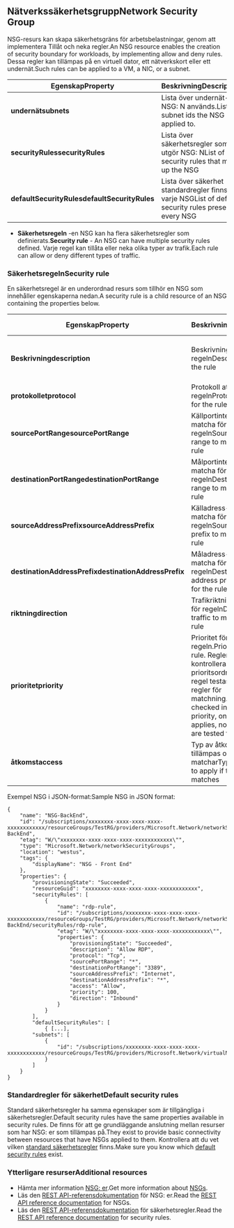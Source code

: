 ## <a name="network-security-group"></a><span data-ttu-id="027f4-101">Nätverkssäkerhetsgrupp</span><span class="sxs-lookup"><span data-stu-id="027f4-101">Network Security Group</span></span>
<span data-ttu-id="027f4-102">NSG-resurs kan skapa säkerhetsgräns för arbetsbelastningar, genom att implementera Tillåt och neka regler.</span><span class="sxs-lookup"><span data-stu-id="027f4-102">An NSG resource enables the creation of security boundary for workloads, by implementing allow and deny rules.</span></span> <span data-ttu-id="027f4-103">Dessa regler kan tillämpas på en virtuell dator, ett nätverkskort eller ett undernät.</span><span class="sxs-lookup"><span data-stu-id="027f4-103">Such rules can be applied to a VM, a NIC, or a subnet.</span></span>

| <span data-ttu-id="027f4-104">Egenskap</span><span class="sxs-lookup"><span data-stu-id="027f4-104">Property</span></span> | <span data-ttu-id="027f4-105">Beskrivning</span><span class="sxs-lookup"><span data-stu-id="027f4-105">Description</span></span> | <span data-ttu-id="027f4-106">Exempelvärden</span><span class="sxs-lookup"><span data-stu-id="027f4-106">Sample values</span></span> |
| --- | --- | --- |
| <span data-ttu-id="027f4-107">**undernät**</span><span class="sxs-lookup"><span data-stu-id="027f4-107">**subnets**</span></span> |<span data-ttu-id="027f4-108">Lista över undernät-ID NSG: N används.</span><span class="sxs-lookup"><span data-stu-id="027f4-108">List of subnet ids the NSG is applied to.</span></span> |<span data-ttu-id="027f4-109">/subscriptions/xxxxxxxx-xxxx-xxxx-xxxx-XXXXXXXXXXXX/resourceGroups/TestRG/providers/Microsoft.Network/virtualNetworks/TestVNet/Subnets/FrontEnd</span><span class="sxs-lookup"><span data-stu-id="027f4-109">/subscriptions/xxxxxxxx-xxxx-xxxx-xxxx-xxxxxxxxxxxx/resourceGroups/TestRG/providers/Microsoft.Network/virtualNetworks/TestVNet/subnets/FrontEnd</span></span> |
| <span data-ttu-id="027f4-110">**securityRules**</span><span class="sxs-lookup"><span data-stu-id="027f4-110">**securityRules**</span></span> |<span data-ttu-id="027f4-111">Lista över säkerhetsregler som utgör NSG: N</span><span class="sxs-lookup"><span data-stu-id="027f4-111">List of security rules that make up the NSG</span></span> |<span data-ttu-id="027f4-112">Se [säkerhetsregeln](#Security-rule) nedan</span><span class="sxs-lookup"><span data-stu-id="027f4-112">See [Security rule](#Security-rule) below</span></span> |
| <span data-ttu-id="027f4-113">**defaultSecurityRules**</span><span class="sxs-lookup"><span data-stu-id="027f4-113">**defaultSecurityRules**</span></span> |<span data-ttu-id="027f4-114">Lista över säkerhet standardregler finns i varje NSG</span><span class="sxs-lookup"><span data-stu-id="027f4-114">List of default security rules present in every NSG</span></span> |<span data-ttu-id="027f4-115">Se [standard säkerhetsregler](#Default-security-rules) nedan</span><span class="sxs-lookup"><span data-stu-id="027f4-115">See [Default security rules](#Default-security-rules) below</span></span> |

* <span data-ttu-id="027f4-116">**Säkerhetsregeln** -en NSG kan ha flera säkerhetsregler som definierats.</span><span class="sxs-lookup"><span data-stu-id="027f4-116">**Security rule** - An NSG can have multiple security rules defined.</span></span> <span data-ttu-id="027f4-117">Varje regel kan tillåta eller neka olika typer av trafik.</span><span class="sxs-lookup"><span data-stu-id="027f4-117">Each rule can allow or deny different types of traffic.</span></span>

### <a name="security-rule"></a><span data-ttu-id="027f4-118">Säkerhetsregeln</span><span class="sxs-lookup"><span data-stu-id="027f4-118">Security rule</span></span>
<span data-ttu-id="027f4-119">En säkerhetsregel är en underordnad resurs som tillhör en NSG som innehåller egenskaperna nedan.</span><span class="sxs-lookup"><span data-stu-id="027f4-119">A security rule is a child resource of an NSG containing the properties below.</span></span>

| <span data-ttu-id="027f4-120">Egenskap</span><span class="sxs-lookup"><span data-stu-id="027f4-120">Property</span></span> | <span data-ttu-id="027f4-121">Beskrivning</span><span class="sxs-lookup"><span data-stu-id="027f4-121">Description</span></span> | <span data-ttu-id="027f4-122">Exempelvärden</span><span class="sxs-lookup"><span data-stu-id="027f4-122">Sample values</span></span> |
| --- | --- | --- |
| <span data-ttu-id="027f4-123">**Beskrivning**</span><span class="sxs-lookup"><span data-stu-id="027f4-123">**description**</span></span> |<span data-ttu-id="027f4-124">Beskrivning av regeln</span><span class="sxs-lookup"><span data-stu-id="027f4-124">Description for the rule</span></span> |<span data-ttu-id="027f4-125">Tillåt inkommande trafik för alla virtuella datorer i undernät X</span><span class="sxs-lookup"><span data-stu-id="027f4-125">Allow inbound traffic for all VMs in subnet X</span></span> |
| <span data-ttu-id="027f4-126">**protokollet**</span><span class="sxs-lookup"><span data-stu-id="027f4-126">**protocol**</span></span> |<span data-ttu-id="027f4-127">Protokoll att matcha för regeln</span><span class="sxs-lookup"><span data-stu-id="027f4-127">Protocol to match for the rule</span></span> |<span data-ttu-id="027f4-128">TCP, UDP eller *</span><span class="sxs-lookup"><span data-stu-id="027f4-128">TCP, UDP, or *</span></span> |
| <span data-ttu-id="027f4-129">**sourcePortRange**</span><span class="sxs-lookup"><span data-stu-id="027f4-129">**sourcePortRange**</span></span> |<span data-ttu-id="027f4-130">Källportintervall att matcha för regeln</span><span class="sxs-lookup"><span data-stu-id="027f4-130">Source port range to match for the rule</span></span> |<span data-ttu-id="027f4-131">80, 100-200, *</span><span class="sxs-lookup"><span data-stu-id="027f4-131">80, 100-200, *</span></span> |
| <span data-ttu-id="027f4-132">**destinationPortRange**</span><span class="sxs-lookup"><span data-stu-id="027f4-132">**destinationPortRange**</span></span> |<span data-ttu-id="027f4-133">Målportintervall att matcha för regeln</span><span class="sxs-lookup"><span data-stu-id="027f4-133">Destination port range to match for the rule</span></span> |<span data-ttu-id="027f4-134">80, 100-200, *</span><span class="sxs-lookup"><span data-stu-id="027f4-134">80, 100-200, *</span></span> |
| <span data-ttu-id="027f4-135">**sourceAddressPrefix**</span><span class="sxs-lookup"><span data-stu-id="027f4-135">**sourceAddressPrefix**</span></span> |<span data-ttu-id="027f4-136">Källadress-prefix för att matcha för regeln</span><span class="sxs-lookup"><span data-stu-id="027f4-136">Source address prefix to match for the rule</span></span> |<span data-ttu-id="027f4-137">10.10.10.1 10.10.10.0/24 VirtualNetwork</span><span class="sxs-lookup"><span data-stu-id="027f4-137">10.10.10.1, 10.10.10.0/24, VirtualNetwork</span></span> |
| <span data-ttu-id="027f4-138">**destinationAddressPrefix**</span><span class="sxs-lookup"><span data-stu-id="027f4-138">**destinationAddressPrefix**</span></span> |<span data-ttu-id="027f4-139">Måladress-prefix att matcha för regeln</span><span class="sxs-lookup"><span data-stu-id="027f4-139">Destination address prefix to match for the rule</span></span> |<span data-ttu-id="027f4-140">10.10.10.1 10.10.10.0/24 VirtualNetwork</span><span class="sxs-lookup"><span data-stu-id="027f4-140">10.10.10.1, 10.10.10.0/24, VirtualNetwork</span></span> |
| <span data-ttu-id="027f4-141">**riktning**</span><span class="sxs-lookup"><span data-stu-id="027f4-141">**direction**</span></span> |<span data-ttu-id="027f4-142">Trafikriktning att matcha för regeln</span><span class="sxs-lookup"><span data-stu-id="027f4-142">Direction of traffic to match for the rule</span></span> |<span data-ttu-id="027f4-143">inkommande eller utgående</span><span class="sxs-lookup"><span data-stu-id="027f4-143">inbound or outbound</span></span> |
| <span data-ttu-id="027f4-144">**prioritet**</span><span class="sxs-lookup"><span data-stu-id="027f4-144">**priority**</span></span> |<span data-ttu-id="027f4-145">Prioritet för regeln.</span><span class="sxs-lookup"><span data-stu-id="027f4-145">Priority for the rule.</span></span> <span data-ttu-id="027f4-146">Reglerna kontrolleras i prioritsordning, när en regel testas inga fler regler för matchning.</span><span class="sxs-lookup"><span data-stu-id="027f4-146">Rules are checked int he order of priority, once a rule applies, no more rules are tested for matching.</span></span> |<span data-ttu-id="027f4-147">10, 100, 65000</span><span class="sxs-lookup"><span data-stu-id="027f4-147">10, 100, 65000</span></span> |
| <span data-ttu-id="027f4-148">**åtkomst**</span><span class="sxs-lookup"><span data-stu-id="027f4-148">**access**</span></span> |<span data-ttu-id="027f4-149">Typ av åtkomst som ska tillämpas om regeln matchar</span><span class="sxs-lookup"><span data-stu-id="027f4-149">Type of access to apply if the rule matches</span></span> |<span data-ttu-id="027f4-150">tillåt eller neka</span><span class="sxs-lookup"><span data-stu-id="027f4-150">allow or deny</span></span> |

<span data-ttu-id="027f4-151">Exempel NSG i JSON-format:</span><span class="sxs-lookup"><span data-stu-id="027f4-151">Sample NSG in JSON format:</span></span>

    {
        "name": "NSG-BackEnd",
        "id": "/subscriptions/xxxxxxxx-xxxx-xxxx-xxxx-xxxxxxxxxxxx/resourceGroups/TestRG/providers/Microsoft.Network/networkSecurityGroups/NSG-BackEnd",
        "etag": "W/\"xxxxxxxx-xxxx-xxxx-xxxx-xxxxxxxxxxxx\"",
        "type": "Microsoft.Network/networkSecurityGroups",
        "location": "westus",
        "tags": {
            "displayName": "NSG - Front End"
        },
        "properties": {
            "provisioningState": "Succeeded",
            "resourceGuid": "xxxxxxxx-xxxx-xxxx-xxxx-xxxxxxxxxxxx",
            "securityRules": [
                {
                    "name": "rdp-rule",
                    "id": "/subscriptions/xxxxxxxx-xxxx-xxxx-xxxx-xxxxxxxxxxxx/resourceGroups/TestRG/providers/Microsoft.Network/networkSecurityGroups/NSG-BackEnd/securityRules/rdp-rule",
                    "etag": "W/\"xxxxxxxx-xxxx-xxxx-xxxx-xxxxxxxxxxxx\"",
                    "properties": {
                        "provisioningState": "Succeeded",
                        "description": "Allow RDP",
                        "protocol": "Tcp",
                        "sourcePortRange": "*",
                        "destinationPortRange": "3389",
                        "sourceAddressPrefix": "Internet",
                        "destinationAddressPrefix": "*",
                        "access": "Allow",
                        "priority": 100,
                        "direction": "Inbound"
                    }
                }
            ],
            "defaultSecurityRules": [
                { [...],
            "subnets": [
                {
                    "id": "/subscriptions/xxxxxxxx-xxxx-xxxx-xxxx-xxxxxxxxxxxx/resourceGroups/TestRG/providers/Microsoft.Network/virtualNetworks/TestVNet/subnets/FrontEnd"
                }
            ]
        }
    }

### <a name="default-security-rules"></a><span data-ttu-id="027f4-152">Standardregler för säkerhet</span><span class="sxs-lookup"><span data-stu-id="027f4-152">Default security rules</span></span>

<span data-ttu-id="027f4-153">Standard säkerhetsregler ha samma egenskaper som är tillgängliga i säkerhetsregler.</span><span class="sxs-lookup"><span data-stu-id="027f4-153">Default security rules have the same properties available in security rules.</span></span> <span data-ttu-id="027f4-154">De finns för att ge grundläggande anslutning mellan resurser som har NSG: er som tillämpas på.</span><span class="sxs-lookup"><span data-stu-id="027f4-154">They exist to provide basic connectivity between resources that have NSGs applied to them.</span></span> <span data-ttu-id="027f4-155">Kontrollera att du vet vilken [standard säkerhetsregler](../articles/virtual-network/virtual-networks-nsg.md#default-rules) finns.</span><span class="sxs-lookup"><span data-stu-id="027f4-155">Make sure you know which [default security rules](../articles/virtual-network/virtual-networks-nsg.md#default-rules) exist.</span></span>

### <a name="additional-resources"></a><span data-ttu-id="027f4-156">Ytterligare resurser</span><span class="sxs-lookup"><span data-stu-id="027f4-156">Additional resources</span></span>
* <span data-ttu-id="027f4-157">Hämta mer information [NSG: er](../articles/virtual-network/virtual-networks-nsg.md).</span><span class="sxs-lookup"><span data-stu-id="027f4-157">Get more information about [NSGs](../articles/virtual-network/virtual-networks-nsg.md).</span></span>
* <span data-ttu-id="027f4-158">Läs den [REST API-referensdokumentation](https://msdn.microsoft.com/library/azure/mt163615.aspx) för NSG: er.</span><span class="sxs-lookup"><span data-stu-id="027f4-158">Read the [REST API reference documentation](https://msdn.microsoft.com/library/azure/mt163615.aspx) for NSGs.</span></span>
* <span data-ttu-id="027f4-159">Läs den [REST API-referensdokumentation](https://msdn.microsoft.com/library/azure/mt163580.aspx) för säkerhetsregler.</span><span class="sxs-lookup"><span data-stu-id="027f4-159">Read the [REST API reference documentation](https://msdn.microsoft.com/library/azure/mt163580.aspx) for security rules.</span></span>

